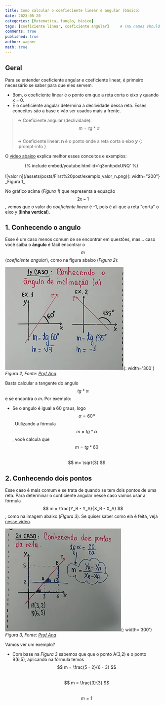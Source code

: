 ```yaml
---
title: Como calcular o coefieciente linear e angular (básico)
date: 2023-05-20
categories: [Matematica, função, básico]
tags: [coeficiente linear, coeficiente angular]     # TAG names should always be lowercase
comments: true
published: true
author: wagner
math: true
---
```

## Geral
Para se entender coeficiente angular e coeficiente linear, é primeiro necessário se saber para que eles servem. <br>
* Bom, o coeficiente linear é o ponto em que a reta corta o eixo y quando x = 0. <br>
* E o coeficiente angular determina a declividade dessa reta. Esses conceitos são a base e vão ser usados mais a frente. <br>

>-> Coeficiente angular (declividade): $$ m = tg*α $$ <br> 
-> Coeficiente linear: **n** é o ponto onde a reta corta o eixo ***y***
{: .prompt-info }

O [vídeo abaixo](https://www.youtube.com/watch?v=q3nnhpdxUNQ) explica melhor esses conceitos e exemplos:
<div class="video-container">
    {% include embed/youtube.html id='q3nnhpdxUNQ' %}
</div>
<style>
.video-container {
    max-width: 75%;
    margin-left: auto;
    margin-right: auto;
}
.video-container iframe {
    display: block;
    margin: 0 auto;
}
</style>

<br>
![valor n](/assets/posts/First%20post/exemplo_valor_n.png){: width="200"}
_Figura 1_

No gráfico acima (*Figura 1*) que representa a equação $$ 2x-1 $$, vemos que o valor do _coeficiente linear_ é -1, pois é ali que a reta "corta" o eixo y (**linha vertical**).

## 1. Conhecendo o angulo
Esse é um caso menos comum de se encontrar em questões, mas... caso você saiba o **ângulo** é fácil encontrar o $$ m $$ (*coeficiente angular*), como na figura abaixo (*Figura 2*):

![case 1](/assets/posts/First%20Post/caso_1.png){: width='300'}
_Figura 2, Fonte: [Prof Ana](https://youtu.be/q3nnhpdxUNQ)_

Basta calcular a tangente do angulo $$ tg*α $$ e se encontra o *m*. Por exemplo: <br>
* Se o angulo é igual a 60 graus, logo $$ α = 60º $$. Utilizando a fórmula $$ m = tg*α $$, você calcula que <br>
$$ m = tg*60 $$  
$$ m= \sqrt{3} $$

## 2. Conhecendo dois pontos
Esse caso é mais comum e se trata de quando se tem dois pontos de uma reta. Para determinar o conficiente angular nesse caso vamos usar a fórmula $$ m = \frac{Y_B - Y_A}{X_B - X_A} $$, como na imagem abaixo (*FIgura 3*). Se quiser saber como ela é feita, veja [nesse video](https://youtu.be/q3nnhpdxUNQ?t=467).

![case 2](/assets/posts/First%20Post/caso_2.png){: width='300'}
_Figura 3, Fonte: [Prof Ana](https://youtu.be/q3nnhpdxUNQ)_  

Vamos ver um exemplo?
* Com base na *Figura 3* sabemos que que o ponto A(3,2) e o ponto B(6,5), aplicando na fórmula temos  
$$ m = \frac{5 - 2}{6 - 3} $$    
$$ m = \frac{3}{3} $$  
$$ m = 1 $$